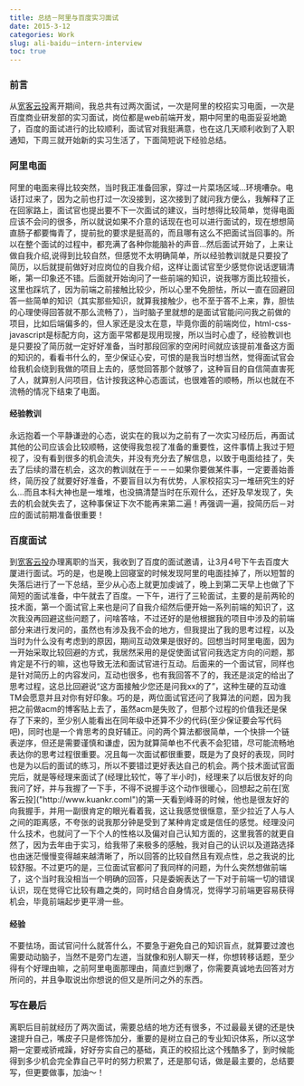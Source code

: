 ```yaml
---
title: 总结－阿里与百度实习面试
date: 2015-3-12
categories: Work
slug: ali-baidu－intern-interview
toc: true
---
```


### 前言
从[宽客云投]("http://www.kuankr.coml")离开期间，我总共有过两次面试，一次是阿里的校招实习电面，一次是百度商业研发部的实习面试，岗位都是web前端开发，期中阿里的电面妥妥地跪了，百度的面试进行的比较顺利，面试官对我挺满意，也在这几天顺利收到了入职通知，下周三就开始新的实习生活了，下面简短说下经验总结。

### 阿里电面
阿里的电面来得比较突然，当时我正准备回家，穿过一片菜场区域...环境嘈杂。电话打过来了，因为之前也打过一次没接到，这次接到了就问我方便么，我解释了正在回家路上，面试官也提出要不下一次面试的建议，当时想得比较简单，觉得电面应该不会问的很多，所以就说如果不介意的话现在也可以进行面试的，现在想想简直肠子都要悔青了，提前批的要求是挺高的，而且哪有这么不把面试当回事的。所以在整个面试的过程中，都充满了各种你能脑补的声音...然后面试开始了，上来让做自我介绍,说得到比较自然，但感觉不太明确简单，所以经验教训就是只要投了简历，以后就提前做好对应岗位的自我介绍，这样让面试官至少感觉你说话逻辑清晰，第一印象还不错。后面就开始询问了一些前端的知识，说我哪方面比较擅长，这里也踩坑了，因为前端之前接触比较少，所以心里不免胆怯，所以一直在回避回答一些简单的知识（其实那些知识，就算我接触少，也不至于答不上来，靠，胆怯的心理使得回答就不那么流畅了），当时脑子里就想的是面试官能问问我之前做的项目，比如后端偏多的，但人家还是没太在意，毕竟你面的前端岗位，html-css-javascript是标配方向，这方面平常都是现用现搜，所以当时心虚了，经验教训也是只要投了简历就一定好好准备，当时那段回家的空闲时间就应该提前准备这方面的知识的，看看书什么的，至少保证心安，可恨的是我当时想当然，觉得面试官会给我机会绕到我做的项目上去的，感觉回答那个就够了，这种盲目的自信简直害死了人，就算别人问项目，估计按我这种心态面试，也很难答的顺畅，所以也就在不流畅的情况下结束了电面。

#### 经验教训
永远抱着一个平静谦逊的心态，说实在的我以为之前有了一次实习经历后，再面试其他的公司应该会比较顺畅，这使得我忽视了准备的重要性，这件事情上我过于短视了，没有看到很多的机会流失，并没有充分去了解信息，以致于电面给挂了，失去了后续的潜在机会，这次的教训就在于－－－如果你要做某件事，一定要善始善终，简历投了就要好好准备，不要盲目以为有优势，人家校招实习一堆研究生的好么...而且本科大神也是一堆堆，也没搞清楚当时在乐观什么，还好及早发现了，失去的机会就失去了，这种事保证下次不能再来第二遍！再强调一遍，投简历后－对应的面试前期准备很重要！

### 百度面试
到[宽客云投]("http://www.kuankr.coml")办理离职的当天，我收到了百度的面试邀请，让3月4号下午去百度大厦进行面试。巧的是，也是晚上回寝室的时候发现阿里的电面挂掉了，所以短暂的失落后进行了一下总结，至少从心态上就更加虔诚了，晚上到第二天早上也做了下简短的面试准备，中午就去了百度。一下午，进行了三轮面试，主要的是前两轮的技术面，第一个面试官上来也是问了自我介绍然后便开始一系列前端的知识了，这次我没再回避这些问题了，问啥答啥，不过还好的是他根据我的项目中涉及的前端部分来进行发问的，虽然也有涉及我不会的地方，但我提出了我的思考过程，以及当时为什么没有考虑到的原因，期间互动效果是很好的。回想当时阿里电面，因为一开始采取比较回避的方式，我居然采用的是促使面试官问我选定方向的问题，那肯定是不行的嘛，这也导致无法和面试官进行互动。后面来的一个面试官，同样也是针对简历上的内容发问，互动也很多，也有我回答不了的，我还是淡定的给出了思考过程，这总比回避说“这方面接触少您还是问我xx的了”，这种生硬的互动谁TM会愿意并且对你有好印象。巧的是，两位面试官还问了我算法的问题，因为我把之前做acm的博客贴上去了，虽然acm是失败了，但那个过程的价值我还是保存了下来的，至少别人能看出在同年级中还算不少的代码(至少保证要会写代码吧)，同时也是一个肯思考的良好辅正。问的两个算法都很简单，一个快排一个链表逆序，但还是需要谨慎和谦虚，因为就算简单也不代表不会犯错，尽可能流畅地表达你的思考过程很重要。况且每一次面试都很重要，既是为了良好的表现，同时也是为以后的面试的练习，所以不要错过更好表达自己的机会。两个技术面试官面完后，就是等经理来面试了(经理比较忙，等了半小时)，经理来了以后很友好的向我问了好，并与我握了一下手，不得不说握手这个动作很暖心，回想起之前在[宽客云投]("http://www.kuankr.coml")的第一天看到峰哥的时候，他也是很友好的向我握手，并用一副很肯定的眼光看着我，这让我感觉很惬意，至少拉近了人与人之间的距离感，不夸张的说我那分钟是受到了某种肯定或是信任的感觉。经理没问什么技术，也就问了一下个人的性格以及偏对自己认知方面的，这里我答的就更自然了，因为去年由于实习，给我带了来极多的感触，我对自己的认识以及道路选择也由迷茫慢慢变得越来越清晰了，所以回答的比较自然且有观点性，总之我说的比较舒服。不过更巧的是，三位面试官都问了我同样的问题，为什么突然想做前端了，这个当时我没相当一个明确的回答，只是委婉表达了一下对于前端一切的错误认识，现在觉得它比较有趣之类的，同时结合自身情况，觉得学习前端更容易获得机会，毕竟前端起步更平滑一些。

#### 经验
不要怯场，面试官问什么就答什么，不要急于避免自己的知识盲点，就算要过渡也需要动动脑子，当然不是旁门左道，当就像和别人聊天一样，你想转移话题，至少得有个好理由嘛，之前阿里电面那理由，简直烂到爆了，你需要真诚地去回答对方所问的，并且争取说出你想说的但又是所问之外的东西。

### 写在最后
离职后目前就经历了两次面试，需要总结的地方还有很多，不过最最关键的还是快速提升自己，嘴皮子只是修饰加分，重要的是树立自己的专业知识体系，所以这学期一定要戒骄戒躁，好好夯实自己的基础，真正的校招比这个残酷多了，到时候能得到多少机会完全靠自己平时的努力积累了，还是那句话，做是最主要的，总结要写，但更要做事，加油～！
